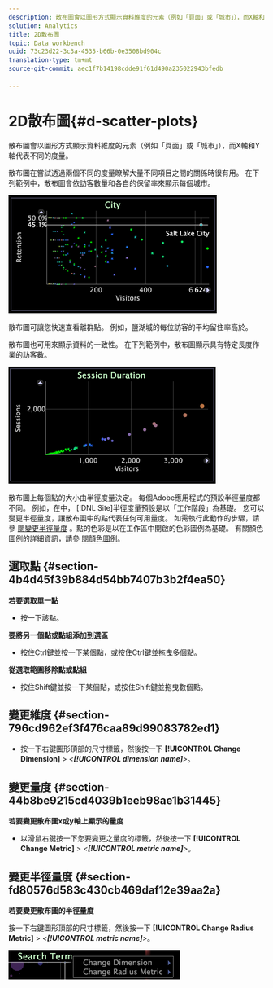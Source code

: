 ```yaml
---
description: 散布圖會以圖形方式顯示資料維度的元素（例如「頁面」或「城市」），而X軸和Y軸代表不同的度量。
solution: Analytics
title: 2D散布圖
topic: Data workbench
uuid: 73c23d22-3c3a-4535-b66b-0e3508bd904c
translation-type: tm+mt
source-git-commit: aec1f7b14198cdde91f61d490a235022943bfedb

---
```



# 2D散布圖{#d-scatter-plots}

散布圖會以圖形方式顯示資料維度的元素（例如「頁面」或「城市」），而X軸和Y軸代表不同的度量。

散布圖在嘗試透過兩個不同的度量瞭解大量不同項目之間的關係時很有用。 在下列範例中，散布圖會依訪客數量和各自的保留率來顯示每個城市。

![](assets/vis_ScatterPlot_City.png)

散布圖可讓您快速查看離群點。 例如，鹽湖城的每位訪客的平均留住率高於。

散布圖也可用來顯示資料的一致性。 在下列範例中，散布圖顯示具有特定長度作業的訪客數。

![](assets/vis_ScatterPlot_SessionDuration.png)

散布圖上每個點的大小由半徑度量決定。 每個Adobe應用程式的預設半徑量度都不同。 例如，在中， [!DNL Site]半徑度量預設是以「工作階段」為基礎。 您可以變更半徑量度，讓散布圖中的點代表任何可用量度。 如需執行此動作的步驟，請參 [閱變更半徑量度](../../../home/c-get-started/c-analysis-vis/c-scat-plots.md#section-fd80576d583c430cb469daf12e39aa2a) 。點的色彩是以在工作區中開啟的色彩圖例為基礎。 有關顏色圖例的詳細資訊，請參 [閱顏色圖例](../../../home/c-get-started/c-analysis-vis/c-legends/c-color-leg.md#concept-f84d51dc0d6547f981d0642fc2d01358)。

## 選取點 {#section-4b4d45f39b884d54bb7407b3b2f4ea50}

**若要選取單一點**

* 按一下該點。

**要將另一個點或點組添加到選區**

* 按住Ctrl鍵並按一下某個點，或按住Ctrl鍵並拖曳多個點。

**從選取範圍移除點或點組**

* 按住Shift鍵並按一下某個點，或按住Shift鍵並拖曳數個點。

## 變更維度 {#section-796cd962ef3f476caa89d99083782ed1}

* 按一下右鍵圖形頂部的尺寸標籤，然後按一下 **[!UICONTROL Change Dimension]** > *&lt;**[!UICONTROL dimension name]**>*。

## 變更量度 {#section-44b8be9215cd4039b1eeb98ae1b31445}

**若要變更散布圖x或y軸上顯示的量度**

* 以滑鼠右鍵按一下您要變更之量度的標籤，然後按一下 **[!UICONTROL Change Metric]** > *&lt;**[!UICONTROL metric name]**>*。

## 變更半徑量度 {#section-fd80576d583c430cb469daf12e39aa2a}

**若要變更散布圖的半徑量度**

按一下右鍵圖形頂部的尺寸標籤，然後按一下 **[!UICONTROL Change Radius Metric]** > *&lt;**[!UICONTROL metric name]**>*。

![](assets/mnu_ScatterPlot_Change.png)

